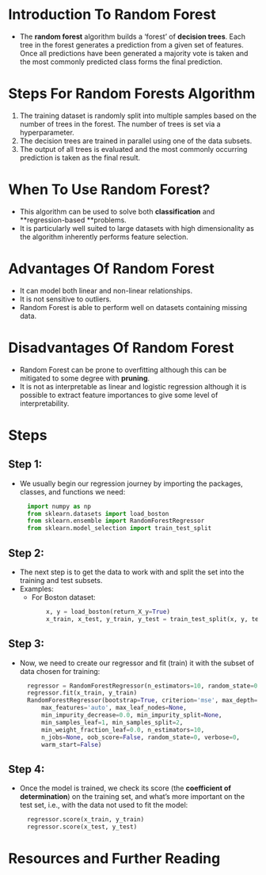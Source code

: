 # Introduction To Random Forest

- The **random forest** algorithm builds a ‘forest’ of **decision trees**. Each tree in the forest generates a prediction from a given set of features. Once all predictions have been generated a majority vote is taken and the most commonly predicted class forms the final prediction.

# Steps For Random Forests Algorithm

1. The training dataset is randomly split into multiple samples based on the number of trees in the forest. The number of trees is set via a hyperparameter.
2. The decision trees are trained in parallel using one of the data subsets.
3. The output of all trees is evaluated and the most commonly occurring prediction is taken as the final result.

# When To Use Random Forest?

- This algorithm can be used to solve both **classification** and **regression-based **problems.
- It is particularly well suited to large datasets with high dimensionality as the algorithm inherently performs feature selection.

# Advantages Of Random Forest

- It can model both linear and non-linear relationships.
- It is not sensitive to outliers.
- Random Forest is able to perform well on datasets containing missing data.

# Disadvantages Of Random Forest

- Random Forest can be prone to overfitting although this can be mitigated to some degree with **pruning**.
- It is not as interpretable as linear and logistic regression although it is possible to extract feature importances to give some level of interpretability.

# Steps

## Step 1:

- We usually begin our regression journey by importing the packages, classes, and functions we need:
  ```py
    import numpy as np
    from sklearn.datasets import load_boston
    from sklearn.ensemble import RandomForestRegressor
    from sklearn.model_selection import train_test_split
  ```

## Step 2:

- The next step is to get the data to work with and split the set into the training and test subsets.
- Examples:
  - For Boston dataset:
    ```py
        x, y = load_boston(return_X_y=True)
        x_train, x_test, y_train, y_test = train_test_split(x, y, test_size=0.33, random_state=0)
    ```

## Step 3:

- Now, we need to create our regressor and fit (train) it with the subset of data chosen for training:
  ```python
    regressor = RandomForestRegressor(n_estimators=10, random_state=0)
    regressor.fit(x_train, y_train)
    RandomForestRegressor(bootstrap=True, criterion='mse', max_depth=None,
        max_features='auto', max_leaf_nodes=None,
        min_impurity_decrease=0.0, min_impurity_split=None,
        min_samples_leaf=1, min_samples_split=2,
        min_weight_fraction_leaf=0.0, n_estimators=10,
        n_jobs=None, oob_score=False, random_state=0, verbose=0,
        warm_start=False)
  ```

## Step 4:

- Once the model is trained, we check its score (the **coefficient of determination**) on the training set, and what’s more important on the test set, i.e., with the data not used to fit the model:
  ```python
    regressor.score(x_train, y_train)
    regressor.score(x_test, y_test)
  ```

# Resources and Further Reading
